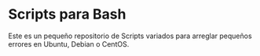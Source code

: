 # Scripts para Bash
Este es un pequeño repositorio de Scripts variados para arreglar pequeños errores en Ubuntu, Debian o CentOS. 
